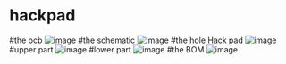 # hackpad
#the pcb
![image](https://github.com/user-attachments/assets/5297d168-9f32-40c1-8a59-b0be267caf79)
#the schematic
![image](https://github.com/user-attachments/assets/452ce8a8-30b1-41c8-ac13-928cd64bdb8b)
#the hole Hack pad
![image](https://github.com/user-attachments/assets/f367bd54-ac27-4e82-9a31-1128a2e9f3d2)
#upper part
![image](https://github.com/user-attachments/assets/06865726-91e0-48d9-926b-1454aab9fa67)
#lower part
![image](https://github.com/user-attachments/assets/43a2514e-9782-45ef-9dbe-94b85277dcd2)
#the BOM
![image](https://github.com/user-attachments/assets/b47ed102-8569-4dd7-9778-cf071f043aa3)

